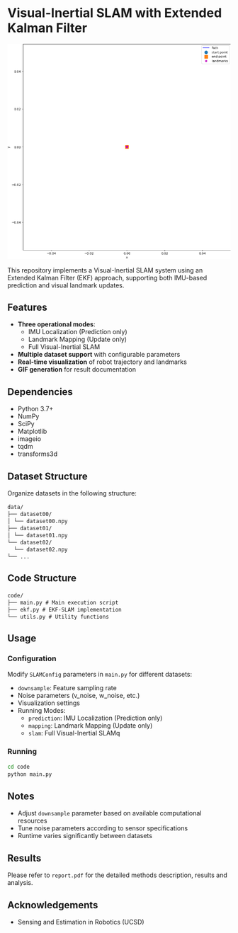 # Visual-Inertial SLAM with Extended Kalman Filter

![SLAM Visualization](assets/slam_01.gif)

This repository implements a Visual-Inertial SLAM system using an Extended Kalman Filter (EKF) approach, supporting both IMU-based prediction and visual landmark updates.

## Features
- **Three operational modes**:
  - IMU Localization (Prediction only)
  - Landmark Mapping (Update only)
  - Full Visual-Inertial SLAM
- **Multiple dataset support** with configurable parameters
- **Real-time visualization** of robot trajectory and landmarks
- **GIF generation** for result documentation

## Dependencies
- Python 3.7+
- NumPy
- SciPy
- Matplotlib
- imageio
- tqdm
- transforms3d

## Dataset Structure
Organize datasets in the following structure:
```
data/
├── dataset00/
│ └── dataset00.npy
├── dataset01/
│ └── dataset01.npy
└── dataset02/
  └── dataset02.npy
└── ...
```

## Code Structure
```
code/
├── main.py # Main execution script
├── ekf.py # EKF-SLAM implementation
└── utils.py # Utility functions
```


## Usage

### Configuration
Modify `SLAMConfig` parameters in `main.py` for different datasets:
- `downsample`: Feature sampling rate
- Noise parameters (v_noise, w_noise, etc.)
- Visualization settings
- Running Modes:
  - `prediction`: IMU Localization (Prediction only)
  - `mapping`: Landmark Mapping (Update only)
  - `slam`: Full Visual-Inertial SLAMq

### Running
```bash
cd code
python main.py
```

## Notes
- Adjust `downsample` parameter based on available computational resources
- Tune noise parameters according to sensor specifications
- Runtime varies significantly between datasets

## Results

Please refer to `report.pdf` for the detailed methods description, results and analysis.

## Acknowledgements
- Sensing and Estimation in Robotics (UCSD)